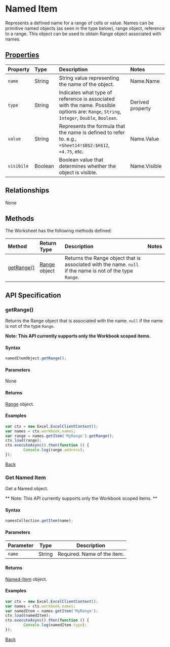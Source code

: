 # Named Item

Represents a defined name for a range of cells or value. Names can be primitive named objects (as seen in the type below), range object, reference to a range.
This object can be used to obtain Range object associated with names.

## [Properties](#get-named-item)

| Property         | Type    |Description|Notes  |
|:-----------------|:--------|:----------|:-----|
| `name`  | String|String value representing the name of the object.| Name.Name|
| `type` | String|Indicates what type of reference is associated with the name. Possible options are: `Range`, `String`, `Integer`, `Double`, `Boolean`. | Derived property |
| `value`| String |Represents the formula that the name is defined to refer to. e.g., `=Sheet14!$B$2:$H$12`, `=4.75`, etc. | Name.Value|
| `visibile` | Boolean |Boolean value that determines whether the object is visible. | Name.Visible |

## Relationships
None
     
## Methods

The Worksheet has the following methods defined:

| Method     | Return Type    |Description|Notes  |
|:-----------------|:--------|:----------|:------|
|[getRange()](#getrange)| [Range](range.md) object |Returns the Range object that is associated with the name. `null` if the name is not of the type `Range`.| |

## API Specification 

### getRange()

Returns the Range object that is associated with the name. `null` if the name is not of the type `Range`. 

**Note: This API currently supports only the Workbook scoped items.**

#### Syntax
```js
namedItemObject.getRange(); 
```

#### Parameters
None

#### Returns

[Range](range.md) object.

#### Examples
```js
var ctx = new Excel.ExcelClientContext();
var names = ctx.workbook.names;
var range = names.getItem('MyRange').getRange();
ctx.load(range);
ctx.executeAsync().then(function () {
		Console.log(range.address);
});
```
[Back](#methods)

### Get Named Item

Get a Named object. 

** Note: This API currently supports only the Workbook scoped items. **
#### Syntax
```js
namesCollection.getItem(name);
```

#### Parameters

Parameter       | Type  | Description
--------------- | ------ | ------------
 `name`| String | Required. Name of the item.

#### Returns

[Named-Item](nameditem.md) object.

#### Examples
```js
var ctx = new Excel.ExcelClientContext();
var names = ctx.workbook.names;
var namedItem = names.getItem('MyRange');
ctx.load(namedItem);
ctx.executeAsync().then(function () {
		Console.log(namedItem.type);
});
```
[Back](#properties)
